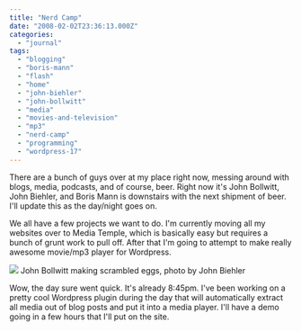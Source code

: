 ```yaml
---
title: "Nerd Camp"
date: "2008-02-02T23:36:13.000Z"
categories: 
  - "journal"
tags: 
  - "blogging"
  - "boris-mann"
  - "flash"
  - "home"
  - "john-biehler"
  - "john-bollwitt"
  - "media"
  - "movies-and-television"
  - "mp3"
  - "nerd-camp"
  - "programming"
  - "wordpress-17"
---
```


There are a bunch of guys over at my place right now, messing around with blogs, media, podcasts, and of course, beer. Right now it's John Bollwitt, John Biehler, and Boris Mann is downstairs with the next shipment of beer. I'll update this as the day/night goes on.

We all have a few projects we want to do. I'm currently moving all my websites over to Media Temple, which is basically easy but requires a bunch of grunt work to pull off. After that I'm going to attempt to make really awesome movie/mp3 player for Wordpress.

[![](http://farm3.static.flickr.com/2240/2237894932_9c7a288678.jpg?v=0)](http://flickr.com/photos/retrocactus/2237894932/) John Bollwitt making scrambled eggs, photo by John Biehler

Wow, the day sure went quick. It's already 8:45pm. I've been working on a pretty cool Wordpress plugin during the day that will automatically extract all media out of blog posts and put it into a media player. I'll have a demo going in a few hours that I'll put on the site.
